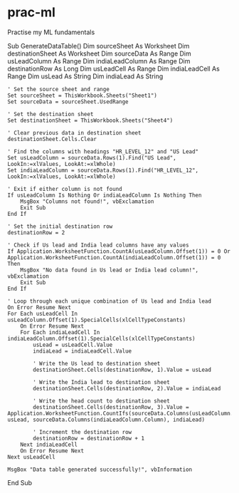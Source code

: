 # prac-ml
Practise my ML fundamentals


Sub GenerateDataTable()
    Dim sourceSheet As Worksheet
    Dim destinationSheet As Worksheet
    Dim sourceData As Range
    Dim usLeadColumn As Range
    Dim indiaLeadColumn As Range
    Dim destinationRow As Long
    Dim usLeadCell As Range
    Dim indiaLeadCell As Range
    Dim usLead As String
    Dim indiaLead As String
    
    ' Set the source sheet and range
    Set sourceSheet = ThisWorkbook.Sheets("Sheet1")
    Set sourceData = sourceSheet.UsedRange
    
    ' Set the destination sheet
    Set destinationSheet = ThisWorkbook.Sheets("Sheet4")
    
    ' Clear previous data in destination sheet
    destinationSheet.Cells.Clear
    
    ' Find the columns with headings "HR_LEVEL_12" and "US Lead"
    Set usLeadColumn = sourceData.Rows(1).Find("US Lead", LookIn:=xlValues, LookAt:=xlWhole)
    Set indiaLeadColumn = sourceData.Rows(1).Find("HR_LEVEL_12", LookIn:=xlValues, LookAt:=xlWhole)
    
    ' Exit if either column is not found
    If usLeadColumn Is Nothing Or indiaLeadColumn Is Nothing Then
        MsgBox "Columns not found!", vbExclamation
        Exit Sub
    End If
    
    ' Set the initial destination row
    destinationRow = 2
    
    ' Check if Us lead and India lead columns have any values
    If Application.WorksheetFunction.CountA(usLeadColumn.Offset(1)) = 0 Or Application.WorksheetFunction.CountA(indiaLeadColumn.Offset(1)) = 0 Then
        MsgBox "No data found in Us lead or India lead column!", vbExclamation
        Exit Sub
    End If
    
    ' Loop through each unique combination of Us lead and India lead
    On Error Resume Next
    For Each usLeadCell In usLeadColumn.Offset(1).SpecialCells(xlCellTypeConstants)
        On Error Resume Next
        For Each indiaLeadCell In indiaLeadColumn.Offset(1).SpecialCells(xlCellTypeConstants)
            usLead = usLeadCell.Value
            indiaLead = indiaLeadCell.Value
            
            ' Write the Us lead to destination sheet
            destinationSheet.Cells(destinationRow, 1).Value = usLead
            
            ' Write the India lead to destination sheet
            destinationSheet.Cells(destinationRow, 2).Value = indiaLead
            
            ' Write the head count to destination sheet
            destinationSheet.Cells(destinationRow, 3).Value = Application.WorksheetFunction.CountIfs(sourceData.Columns(usLeadColumn.Column), usLead, sourceData.Columns(indiaLeadColumn.Column), indiaLead)
            
            ' Increment the destination row
            destinationRow = destinationRow + 1
        Next indiaLeadCell
        On Error Resume Next
    Next usLeadCell
    
    MsgBox "Data table generated successfully!", vbInformation
End Sub
